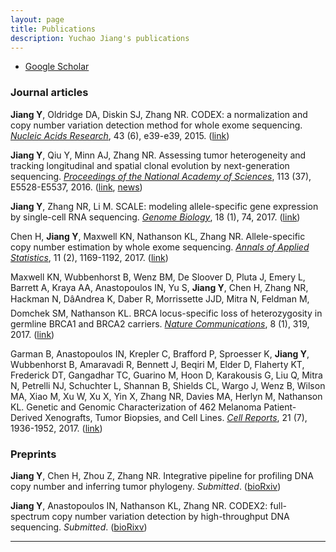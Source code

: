 ```yaml
---
layout: page
title: Publications
description: Yuchao Jiang's publications
---
```


<div class="navbar">
  <div class="navbar-inner">
      <ul class="nav">
          <li><a href="https://scholar.google.com/citations?user=YA9f7QUAAAAJ&hl=en">Google Scholar</a></li>
      </ul>
  </div>
</div>



### Journal articles

**Jiang Y**, Oldridge DA, Diskin SJ, Zhang NR. CODEX: a normalization and copy number variation detection method for whole exome sequencing. [*Nucleic Acids Research*](https://academic.oup.com/nar), 43 (6), e39-e39, 2015. ([link](https://academic.oup.com/nar/article-lookup/doi/10.1093/nar/gku1363))

**Jiang Y**, Qiu Y, Minn AJ, Zhang NR. Assessing tumor heterogeneity and tracking longitudinal and spatial clonal evolution by next-generation sequencing. [*Proceedings of the National Academy of Sciences*](http://www.pnas.org/), 113 (37), E5528-E5537, 2016. ([link](http://www.pnas.org/content/113/37/E5528), [news](http://www.uphs.upenn.edu/news/News_Releases/2016/09/jiang/))

**Jiang Y**, Zhang NR, Li M. SCALE: modeling allele-specific gene expression by single-cell RNA sequencing. [*Genome Biology*](https://genomebiology.biomedcentral.com/), 18 (1), 74, 2017. ([link](https://genomebiology.biomedcentral.com/articles/10.1186/s13059-017-1200-8))

Chen H, **Jiang Y**, Maxwell KN, Nathanson KL, Zhang NR. Allele-specific copy number estimation by whole exome sequencing. [*Annals of Applied Statistics*](http://imstat.org/aoas/), 11 (2), 1169-1192, 2017. ([link](http://projecteuclid.org/euclid.aoas/1500537739))

Maxwell KN, Wubbenhorst B, Wenz BM, De Sloover D, Pluta J, Emery L, Barrett A, Kraya AA, Anastopoulos IN, Yu S, **Jiang Y**, Chen H, Zhang NR, Hackman N, DâAndrea K, Daber R, Morrissette JJD, Mitra N, Feldman M, Domchek SM, Nathanson KL. BRCA locus-specific loss of heterozygosity in germline BRCA1 and BRCA2 carriers. [*Nature Communications*](https://www.nature.com/ncomms/), 8 (1), 319, 2017. ([link](https://www.nature.com/articles/s41467-017-00388-9))

Garman B, Anastopoulos IN, Krepler C, Brafford P, Sproesser K, **Jiang Y**, Wubbenhorst B, Amaravadi R, Bennett J, Beqiri M, Elder D, Flaherty KT, Frederick DT, Gangadhar TC, Guarino M, Hoon D, Karakousis G, Liu Q, Mitra N, Petrelli NJ, Schuchter L, Shannan B, Shields CL, Wargo J, Wenz B, Wilson MA, Xiao M, Xu W, Xu X, Yin X, Zhang NR, Davies MA, Herlyn M, Nathanson KL. Genetic and Genomic Characterization of 462 Melanoma Patient-Derived Xenografts, Tumor Biopsies, and Cell Lines. [*Cell Reports*](http://www.cell.com/cell-reports/home), 21 (7), 1936-1952, 2017. ([link](http://www.cell.com/cell-reports/fulltext/S2211-1247(17)31499-7))


### Preprints

**Jiang Y**, Chen H, Zhou Z, Zhang NR. Integrative pipeline for profiling DNA copy number and inferring tumor phylogeny. *Submitted*. ([bioRxiv](https://www.biorxiv.org/content/early/2017/10/16/195230))

**Jiang Y**, Anastopoulos IN, Nathanson KL, Zhang NR. CODEX2: full-spectrum copy number variation detection by high-throughput DNA sequencing. *Submitted*. ([bioRixv](https://www.biorxiv.org/content/early/2017/11/13/211698))

***
